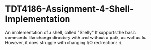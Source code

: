 # TDT4186-Assignment-4-Shell-Implementation
An implementation of a shell, called "Shelly"
It supports the basic commands like change directory with and without a path, as well as ls. 
However, it does struggle with changing I/O redirections :(